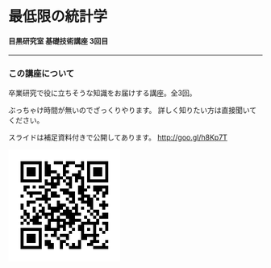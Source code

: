 <!-- $theme: ruu -->

# 最低限の統計学
#### 目黒研究室 基礎技術講座 3回目

---

### この講座について

卒業研究で役に立ちそうな知識をお届けする講座。全3回。

ぶっちゃけ時間が無いのでざっくりやります。
詳しく知りたい方は直接聞いてください。

スライドは補足資料付きで公開してあります。
http://goo.gl/h8Kp7T

![](images/github_qrcode.png)
